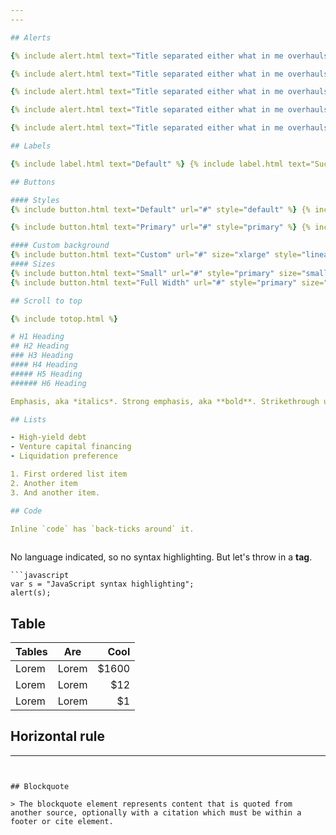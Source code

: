 ```yaml
---
---

## Alerts

{% include alert.html text="Title separated either what in me overhauls that had far without always state semantics." %}

{% include alert.html text="Title separated either what in me overhauls that had far without always state semantics." style="primary" %}

{% include alert.html text="Title separated either what in me overhauls that had far without always state semantics." style="success" %}

{% include alert.html text="Title separated either what in me overhauls that had far without always state semantics." style="warning" %}

{% include alert.html text="Title separated either what in me overhauls that had far without always state semantics." style="danger" %}

## Labels

{% include label.html text="Default" %} {% include label.html text="Success" style="success" %} {% include label.html text="Warning" style="warning" %} {% include label.html text="Danger" style="danger" %}

## Buttons

#### Styles
{% include button.html text="Default" url="#" style="default" %} {% include button.html text="Primary" url="#" style="primary-outline" %} {% include button.html text="Success" url="#" style="success-outline" %} {% include button.html text="Warning" url="#" style="warning-outline" %} {% include button.html text="Danger" url="#" style="danger-outline" %}

{% include button.html text="Primary" url="#" style="primary" %} {% include button.html text="Secondary" url="#" style="secondary" %} {% include button.html text="Success" url="#" style="success" %} {% include button.html text="Warning" url="#" style="warning" %} {% include button.html text="Danger" url="#" style="danger" %}

#### Custom background
{% include button.html text="Custom" url="#" size="xlarge" style="linear-gradient(90deg, #00d2ff 0%, #3a47d5 100%)" %} {% include button.html text="Custom" url="#" size="xlarge" style="linear-gradient(90deg, #FC466B 0%, #3F5EFB 100%)" %}
#### Sizes
{% include button.html text="Small" url="#" style="primary" size="small" %} {% include button.html text="Default" url="#" style="primary" %} {% include button.html text="Large" url="#" style="primary" size="large" %} {% include button.html text="X Large" url="#" style="primary" size="xlarge" %}
{% include button.html text="Full Width" url="#" style="primary" size="xlarge" width="full" %}

## Scroll to top

{% include totop.html %}

# H1 Heading
## H2 Heading
### H3 Heading
#### H4 Heading
##### H5 Heading
###### H6 Heading

Emphasis, aka *italics*. Strong emphasis, aka **bold**. Strikethrough uses two tildes. ~~Scratch this.~~

## Lists

- High-yield debt
- Venture capital financing
- Liquidation preference

1. First ordered list item
2. Another item
3. And another item.

## Code

Inline `code` has `back-ticks around` it.
 
```
No language indicated, so no syntax highlighting. 
But let's throw in a <b>tag</b>.
```
```javascript
var s = "JavaScript syntax highlighting";
alert(s);
```


## Table

| Tables        | Are           | Cool  |
| ------------- |---------------| -----:|
| Lorem         | Lorem         | $1600 |
| Lorem         | Lorem         |   $12 |
| Lorem         | Lorem         |    $1 |


## Horizontal rule

---
```


## Blockquote

> The blockquote element represents content that is quoted from another source, optionally with a citation which must be within a footer or cite element.
